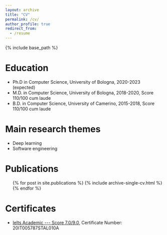 ```yaml
---
layout: archive
title: "CV"
permalink: /cv/
author_profile: true
redirect_from:
  - /resume
---
```


{% include base_path %}

Education
======
* Ph.D in Computer Science, University of Bologna, 2020-2023 (expected)
* M.D. in Computer Science, University of Bologna, 2018-2020, Score 110/100 cum laude
* B.D. in Computer Science, University of Camerino, 2015-2018, Score 110/100 cum laude

<!--Work experience
======
* Summer 2015: Research Assistant
  * Github University
  * Duties included: Tagging issues
  * Supervisor: Professor Git

* Fall 2015: Research Assistant
  * Github University
  * Duties included: Merging pull requests
  * Supervisor: Professor Hub-->
  
Main research themes
======
* Deep learning
* Software engineering

Publications
======
  <ul>{% for post in site.publications %}
    {% include archive-single-cv.html %}
  {% endfor %}</ul>

Certificates
======
* [Ielts Academic ---  Score 7.0/9.0](https://drive.google.com/file/d/1mFANzVkWSXGeIm45bXtOEZl1Unf8jo0-/view?usp=sharing), Certificate Number: 20IT005787STAL010A


<!--Talks
======
  <ul>{% for post in site.talks %}
    {% include archive-single-talk-cv.html %}
  {% endfor %}</ul>-->
  
<!--Teaching
======
  <ul>{% for post in site.teaching %}
    {% include archive-single-cv.html %}
  {% endfor %}</ul>-->
  
<!--Service and leadership
======
* Currently signed in to 43 different slack teams-->
